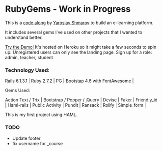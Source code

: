 # RubyGems - Work in Progress

This is a [code along](https://www.udemy.com/course/ruby-on-rails-6-learn-20-gems-build-an-e-learning-platform) by [Yaroslav Shmarov](https://github.com/yshmarov) to build an e-learning platform.

It includes several gems I've used on other projects that I wanted to understand better.

[Try the Demo!](https://laurie-rubygems.herokuapp.com/ ) It's hosted on Heroku so it might take a few seconds to spin up. Unregistered users can only see the landing page.
Sign up for a role: admin, teacher, student <!-- , or use one of the defaults. -->

### Technology Used:

Rails 6.1.3.1 | 
Ruby 2.7.2 | 
PG | 
Bootstap 4.6 with FontAwesome | 

Gems Used:

Action Text / Trix | 
Bootstrap / Popper / jQuery | 
Devise | 
Faker | 
Friendly_id | 
Haml-rails | 
Public Activity | 
Pundit | 
Ransack | 
Rolify | 
Simple_form | 

This is my first project using HAML.

### TODO
- Update footer
- fix username for _course